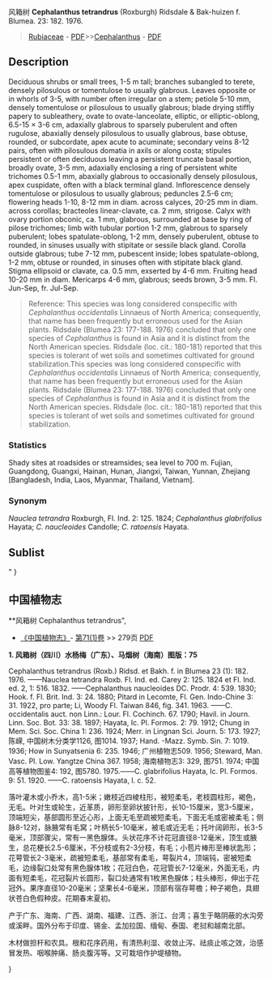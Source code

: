 风箱树 **Cephalanthus tetrandrus** (Roxburgh) Ridsdale & Bak-huizen f. Blumea. 23: 182. 1976.

> [Rubiaceae](http://www.iplant.cn/info/Rubiaceae?t=foc) - [PDF](http://www.iplant.cn/foc/pdf/Rubiaceae.pdf)>>[Cephalanthus](http://www.iplant.cn/info/Cephalanthus?t=foc) - [PDF](http://www.iplant.cn/foc/pdf/Cephalanthus.pdf)

## Description

Deciduous shrubs or small trees, 1-5 m tall; branches subangled to terete, densely pilosulous or tomentulose to usually glabrous. Leaves opposite or in whorls of 3-5, with number often irregular on a stem; petiole 5-10 mm, densely tomentulose or pilosulous to usually glabrous; blade drying stiffly papery to subleathery, ovate to ovate-lanceolate, elliptic, or elliptic-oblong, 6.5-15 × 3-6 cm, adaxially glabrous to sparsely puberulent and often rugulose, abaxially densely pilosulous to usually glabrous, base obtuse, rounded, or subcordate, apex acute to acuminate; secondary veins 8-12 pairs, often with pilosulous domatia in axils or along costa; stipules persistent or often deciduous leaving a persistent truncate basal portion, broadly ovate, 3-5 mm, adaxially enclosing a ring of persistent white trichomes 0.5-1 mm, abaxially glabrous to occasionally densely pilosulous, apex cuspidate, often with a black terminal gland. Inflorescence densely tomentulose or pilosulous to usually glabrous; peduncles 2.5-6 cm; flowering heads 1-10, 8-12 mm in diam. across calyces, 20-25 mm in diam. across corollas; bracteoles linear-clavate, ca. 2 mm, strigose. Calyx with ovary portion obconic, ca. 1 mm, glabrous, surrounded at base by ring of pilose trichomes; limb with tubular portion 1-2 mm, glabrous to sparsely puberulent; lobes spatulate-oblong, 1-2 mm, densely puberulent, obtuse to rounded, in sinuses usually with stipitate or sessile black gland. Corolla outside glabrous; tube 7-12 mm, pubescent inside; lobes spatulate-oblong, 1-2 mm, obtuse or rounded, in sinuses often with stipitate black gland. Stigma ellipsoid or clavate, ca. 0.5 mm, exserted by 4-6 mm. Fruiting head 10-20 mm in diam. Mericarps 4-6 mm, glabrous; seeds brown, 3-5 mm. Fl. Jun-Sep, fr. Jul-Sep.


> Reference: 
> This species was long considered conspecific with *Cephalanthus occidentalis* Linnaeus of North America; consequently, that name has been frequently but erroneous used for the Asian plants. Ridsdale (Blumea 23: 177-188. 1976) concluded that only one species of *Cephalanthus* is found in Asia and it is distinct from the North American species. Ridsdale (loc. cit.: 180-181) reported that this species is tolerant of wet soils and sometimes cultivated for ground stabilization.This species was long considered conspecific with *Cephalanthus occidentalis* Linnaeus of North America; consequently, that name has been frequently but erroneous used for the Asian plants. Ridsdale (Blumea 23: 177-188. 1976) concluded that only one species of *Cephalanthus* is found in Asia and it is distinct from the North American species. Ridsdale (loc. cit.: 180-181) reported that this species is tolerant of wet soils and sometimes cultivated for ground stabilization.

### Statistics
Shady sites at roadsides or streamsides; sea level to 700 m. Fujian, Guangdong, Guangxi, Hainan, Hunan, Jiangxi, Taiwan, Yunnan, Zhejiang [Bangladesh, India, Laos, Myanmar, Thailand, Vietnam].

### Synonym
*Nauclea tetrandra* Roxburgh, Fl. Ind. 2: 125. 1824; *Cephalanthus glabrifolius* Hayata; *C. naucleoides* Candolle; *C. ratoensis* Hayata.


## Sublist
"
}
## 中国植物志



**风箱树 Cephalanthus tetrandrus",



* [《中国植物志》](http://www.iplant.cn/frps)- [第71(1)卷](http://www.iplant.cn/frps/vol/71(1)) >> 279页 [PDF](http://www.iplant.cn/frps/pdf/71(1)/279.PDF)


**1. 风箱树（四川）水杨梅（广东）、马烟树（海南）图版：75**

Cephalanthus tetrandrus (Roxb.) Ridsd. et Bakh. f. in Blumea 23 (1): 182. 1976. ——Nauclea tetrandra Roxb. Fl. Ind. ed. Carey 2: 125. 1824 et Fl. Ind. ed. 2, 1: 516. 1832. ——Cephalanthus naucleoides DC. Prodr. 4: 539. 1830; Hook. f. Fl. Brit. Ind. 3: 24. 1880; Pitard in Lecomte, Fl. Gen. Indo-Chine 3: 31. 1922, pro parte; Li, Woody Fl. Taiwan 846, fig. 341. 1963. ——C. occidentalis auct. non Linn.: Lour. Fl. Cochinch. 67. 1790; Havil. in Journ. Linn. Soc. Bot. 33: 38. 1897; Hayata, Ic. Pl. Formos. 2: 79. 1912; Chung in Mem. Sci. Soc. China 1: 236. 1924; Merr. in Lingnan Sci. Journ. 5: 173. 1927; 陈嵘, 中国树木分类学1126, 图1014. 1937; Hand. -Mazz. Symb. Sin. 7: 1019. 1936; How in Sunyatsenia 6: 235. 1946; 广州植物志509. 1956; Steward, Man. Vasc. Pl. Low. Yangtze China 367. 1958; 海南植物志3: 329, 图751. 1974; 中国高等植物图鉴4: 192, 图5780. 1975.——C. glabrifolius Hayata, Ic. Pl. Formos. 9: 51. 1920. ——C. ratoensis Hayata, l. c. 52.

落叶灌木或小乔木，高1-5米；嫩枝近四棱柱形，被短柔毛，老枝圆柱形，褐色，无毛。叶对生或轮生，近革质，卵形至卵状披针形，长10-15厘米，宽3-5厘米，顶端短尖，基部圆形至近心形，上面无毛至疏被短柔毛，下面无毛或密被柔毛；侧脉8-12对，脉腋常有毛窝；叶柄长5-10毫米，被毛或近无毛；托叶阔卵形，长3-5毫米，顶部骤尖，常有一黑色腺体。头状花序不计花冠直径8-12毫米，顶生或腋生，总花梗长2.5-6厘米，不分枝或有2-3分枝，有毛；小苞片棒形至棒状匙形；花萼管长2-3毫米，疏被短柔毛，基部常有柔毛，萼裂片4，顶端钝，密被短柔毛，边缘裂口处常有黑色腺体1枚；花冠白色，花冠管长7-12毫米，外面无毛，内面有短柔毛，花冠裂片长圆形，裂口处通常有1枚黑色腺体；柱头棒形，伸出于花冠外。果序直径10-20毫米；坚果长4-6毫米，顶部有宿存萼檐；种子褐色，具翅状苍白色假种皮。花期春末夏初。

产于广东、海南、广西、湖南、福建、江西、浙江、台湾；喜生于略阴蔽的水沟旁或溪畔。国外分布于印度、锡金、孟加拉国、缅甸、泰国、老挝和越南北部。

木材做担杆和农具。根和花序药用，有清热利湿、收敛止泻、祛痰止咳之效，治感冒发热、咽喉肿痛、肠炎腹泻等。又可栽培作护堤植物。



}